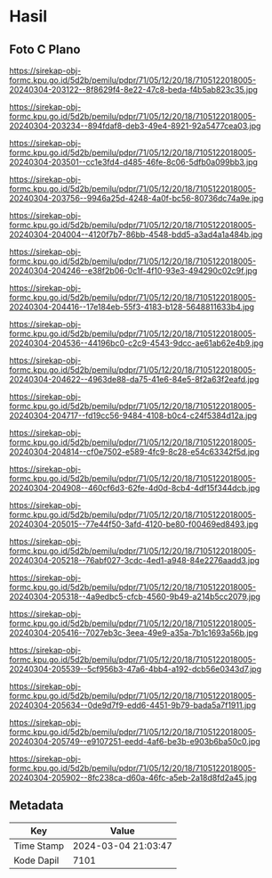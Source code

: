 # Hasil

## Foto C Plano

https://sirekap-obj-formc.kpu.go.id/5d2b/pemilu/pdpr/71/05/12/20/18/7105122018005-20240304-203122--8f8629f4-8e22-47c8-beda-f4b5ab823c35.jpg

https://sirekap-obj-formc.kpu.go.id/5d2b/pemilu/pdpr/71/05/12/20/18/7105122018005-20240304-203234--894fdaf8-deb3-49e4-8921-92a5477cea03.jpg

https://sirekap-obj-formc.kpu.go.id/5d2b/pemilu/pdpr/71/05/12/20/18/7105122018005-20240304-203501--cc1e3fd4-d485-46fe-8c06-5dfb0a099bb3.jpg

https://sirekap-obj-formc.kpu.go.id/5d2b/pemilu/pdpr/71/05/12/20/18/7105122018005-20240304-203756--9946a25d-4248-4a0f-bc56-80736dc74a9e.jpg

https://sirekap-obj-formc.kpu.go.id/5d2b/pemilu/pdpr/71/05/12/20/18/7105122018005-20240304-204004--4120f7b7-86bb-4548-bdd5-a3ad4a1a484b.jpg

https://sirekap-obj-formc.kpu.go.id/5d2b/pemilu/pdpr/71/05/12/20/18/7105122018005-20240304-204246--e38f2b06-0c1f-4f10-93e3-494290c02c9f.jpg

https://sirekap-obj-formc.kpu.go.id/5d2b/pemilu/pdpr/71/05/12/20/18/7105122018005-20240304-204416--17e184eb-55f3-4183-b128-5648811633b4.jpg

https://sirekap-obj-formc.kpu.go.id/5d2b/pemilu/pdpr/71/05/12/20/18/7105122018005-20240304-204536--44196bc0-c2c9-4543-9dcc-ae61ab62e4b9.jpg

https://sirekap-obj-formc.kpu.go.id/5d2b/pemilu/pdpr/71/05/12/20/18/7105122018005-20240304-204622--4963de88-da75-41e6-84e5-8f2a63f2eafd.jpg

https://sirekap-obj-formc.kpu.go.id/5d2b/pemilu/pdpr/71/05/12/20/18/7105122018005-20240304-204717--fd19cc56-9484-4108-b0c4-c24f5384d12a.jpg

https://sirekap-obj-formc.kpu.go.id/5d2b/pemilu/pdpr/71/05/12/20/18/7105122018005-20240304-204814--cf0e7502-e589-4fc9-8c28-e54c63342f5d.jpg

https://sirekap-obj-formc.kpu.go.id/5d2b/pemilu/pdpr/71/05/12/20/18/7105122018005-20240304-204908--460cf6d3-62fe-4d0d-8cb4-4df15f344dcb.jpg

https://sirekap-obj-formc.kpu.go.id/5d2b/pemilu/pdpr/71/05/12/20/18/7105122018005-20240304-205015--77e44f50-3afd-4120-be80-f00469ed8493.jpg

https://sirekap-obj-formc.kpu.go.id/5d2b/pemilu/pdpr/71/05/12/20/18/7105122018005-20240304-205218--76abf027-3cdc-4ed1-a948-84e2276aadd3.jpg

https://sirekap-obj-formc.kpu.go.id/5d2b/pemilu/pdpr/71/05/12/20/18/7105122018005-20240304-205318--4a9edbc5-cfcb-4560-9b49-a214b5cc2079.jpg

https://sirekap-obj-formc.kpu.go.id/5d2b/pemilu/pdpr/71/05/12/20/18/7105122018005-20240304-205416--7027eb3c-3eea-49e9-a35a-7b1c1693a56b.jpg

https://sirekap-obj-formc.kpu.go.id/5d2b/pemilu/pdpr/71/05/12/20/18/7105122018005-20240304-205539--5cf956b3-47a6-4bb4-a192-dcb56e0343d7.jpg

https://sirekap-obj-formc.kpu.go.id/5d2b/pemilu/pdpr/71/05/12/20/18/7105122018005-20240304-205634--0de9d7f9-edd6-4451-9b79-bada5a7f1911.jpg

https://sirekap-obj-formc.kpu.go.id/5d2b/pemilu/pdpr/71/05/12/20/18/7105122018005-20240304-205749--e9107251-eedd-4af6-be3b-e903b6ba50c0.jpg

https://sirekap-obj-formc.kpu.go.id/5d2b/pemilu/pdpr/71/05/12/20/18/7105122018005-20240304-205902--8fc238ca-d60a-46fc-a5eb-2a18d8fd2a45.jpg


## Metadata

| Key        | Value               |
| ---------- | ------------------- |
| Time Stamp | 2024-03-04 21:03:47 |
| Kode Dapil | 7101                |



